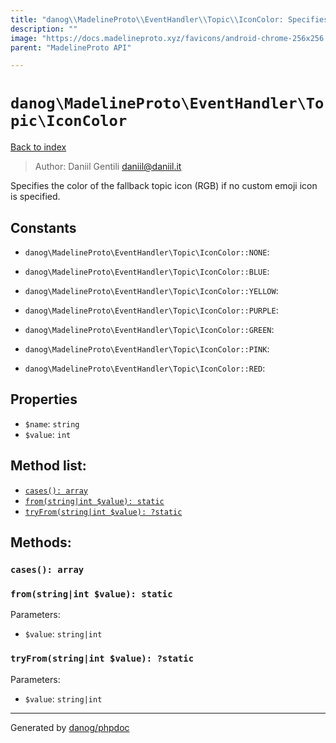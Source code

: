 ```yaml
---
title: "danog\\MadelineProto\\EventHandler\\Topic\\IconColor: Specifies the color of the fallback topic icon (RGB) if no custom emoji icon is specified."
description: ""
image: "https://docs.madelineproto.xyz/favicons/android-chrome-256x256.png"
parent: "MadelineProto API"

---
```

# `danog\MadelineProto\EventHandler\Topic\IconColor`
[Back to index](../../../../index.html)

> Author: Daniil Gentili <daniil@daniil.it>  
  

Specifies the color of the fallback topic icon (RGB) if no custom emoji icon is specified.  




## Constants
* `danog\MadelineProto\EventHandler\Topic\IconColor::NONE`: 

* `danog\MadelineProto\EventHandler\Topic\IconColor::BLUE`: 

* `danog\MadelineProto\EventHandler\Topic\IconColor::YELLOW`: 

* `danog\MadelineProto\EventHandler\Topic\IconColor::PURPLE`: 

* `danog\MadelineProto\EventHandler\Topic\IconColor::GREEN`: 

* `danog\MadelineProto\EventHandler\Topic\IconColor::PINK`: 

* `danog\MadelineProto\EventHandler\Topic\IconColor::RED`: 

## Properties
* `$name`: `string` 
* `$value`: `int` 

## Method list:
* [`cases(): array`](#cases)
* [`from(string|int $value): static`](#from)
* [`tryFrom(string|int $value): ?static`](#tryFrom)

## Methods:
### <a name="cases"></a> `cases(): array`





### <a name="from"></a> `from(string|int $value): static`




Parameters:

* `$value`: `string|int`   



### <a name="tryFrom"></a> `tryFrom(string|int $value): ?static`




Parameters:

* `$value`: `string|int`   



---
Generated by [danog/phpdoc](https://phpdoc.daniil.it)
